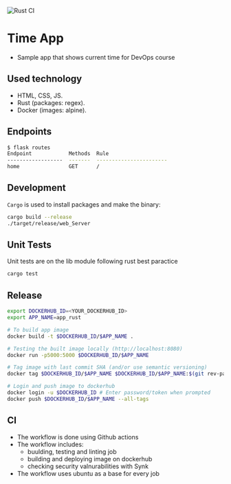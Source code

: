 ![Rust CI](https://github.com/Asem-Abdelhady/core-course-labs/actions/workflows/app_rust.yaml/badge.svg)

# Time App

- Sample app that shows current time for DevOps course

## Used technology

- HTML, CSS, JS.
- Rust (packages: regex).
- Docker (images: alpine).

## Endpoints

```bash
$ flask routes
Endpoint            Methods  Rule
------------------  -------  -----------------------
home                GET      /
```

## Development

`Cargo` is used to install packages and make the binary:

```bash
cargo build --release
./target/release/web_Server
```

## Unit Tests

Unit tests are on the lib module following rust best paractice

```bash
cargo test
```

## Release

```bash
export DOCKERHUB_ID=<YOUR_DOCKERHUB_ID>
export APP_NAME=app_rust

# To build app image
docker build -t $DOCKERHUB_ID/$APP_NAME .

# Testing the built image locally (http://localhost:8080)
docker run -p5000:5000 $DOCKERHUB_ID/$APP_NAME

# Tag image with last commit SHA (and/or use semantic versioning)
docker tag $DOCKERHUB_ID/$APP_NAME $DOCKERHUB_ID/$APP_NAME:$(git rev-parse --short HEAD)

# Login and push image to dockerhub
docker login -u $DOCKERHUB_ID # Enter password/token when prompted
docker push $DOCKERHUB_ID/$APP_NAME --all-tags
```

## CI

- The workflow is done using Github actions
- The workflow includes:
  - buulding, testing and linting job
  - building and deploying image on dockerhub
  - checking security valnurabilities with Synk
- The workflow uses ubuntu as a base for every job
